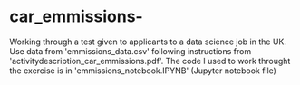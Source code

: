 # car_emmissions-
Working through a test given to applicants to a data science job in the UK. Use data from 'emmissions_data.csv' following instructions from 'activitydescription_car_emmissions.pdf'. The code I used to work throught the exercise is in 'emmissions_notebook.IPYNB' (Jupyter notebook file)
